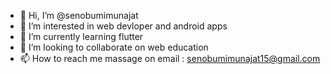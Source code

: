- 👋 Hi, I’m @senobumimunajat
- 👀 I’m interested in web devloper and android apps
- 🌱 I’m currently learning flutter 
- 💞️ I’m looking to collaborate on web education
- 📫 How to reach me massage on email : senobumimunajat15@gmail.com

<!---
senobumimunajat/senobumimunajat is a ✨ special ✨ repository because its `README.md` (this file) appears on your GitHub profile.
You can click the Preview link to take a look at your changes.
--->
